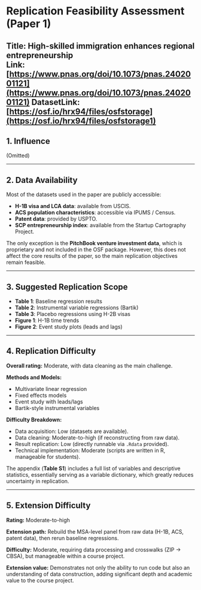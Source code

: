 # Replication Feasibility Assessment (Paper 1)

**Title:** High-skilled immigration enhances regional entrepreneurship  
**Link:** [https://www.pnas.org/doi/10.1073/pnas.2402001121](https://www.pnas.org/doi/10.1073/pnas.2402001121)
**DatasetLink:** [https://osf.io/hrx94/files/osfstorage](https://osf.io/hrx94/files/osfstorage1)
---

## 1. Influence
(Omitted)

---

## 2. Data Availability
Most of the datasets used in the paper are publicly accessible:

- **H-1B visa and LCA data**: available from USCIS.  
- **ACS population characteristics**: accessible via IPUMS / Census.  
- **Patent data**: provided by USPTO.  
- **SCP entrepreneurship index**: available from the Startup Cartography Project.  

The only exception is the **PitchBook venture investment data**, which is proprietary and not included in the OSF package. However, this does not affect the core results of the paper, so the main replication objectives remain feasible.

---

## 3. Suggested Replication Scope
- **Table 1**: Baseline regression results  
- **Table 2**: Instrumental variable regressions (Bartik)  
- **Table 3**: Placebo regressions using H-2B visas  
- **Figure 1**: H-1B time trends  
- **Figure 2**: Event study plots (leads and lags)  

---

## 4. Replication Difficulty
**Overall rating:** Moderate, with data cleaning as the main challenge.  

**Methods and Models:**
- Multivariate linear regression  
- Fixed effects models  
- Event study with leads/lags  
- Bartik-style instrumental variables  

**Difficulty Breakdown:**
- Data acquisition: Low (datasets are available).  
- Data cleaning: Moderate-to-high (if reconstructing from raw data).  
- Result replication: Low (directly runnable via `.Rdata` provided).  
- Technical implementation: Moderate (scripts are written in R, manageable for students).  

The appendix (**Table S1**) includes a full list of variables and descriptive statistics, essentially serving as a variable dictionary, which greatly reduces uncertainty in replication.

---

## 5. Extension Difficulty
**Rating:** Moderate-to-high  

**Extension path:** Rebuild the MSA-level panel from raw data (H-1B, ACS, patent data), then rerun baseline regressions.  

**Difficulty:** Moderate, requiring data processing and crosswalks (ZIP → CBSA), but manageable within a course project.  

**Extension value:** Demonstrates not only the ability to run code but also an understanding of data construction, adding significant depth and academic value to the course project.
